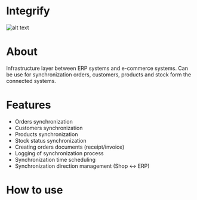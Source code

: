 # Integrify

![alt text](https://i.ibb.co/wMzykQD/banner.png)

# About
Infrastructure layer between ERP systems and e-commerce systems. Can be use for synchronization orders, customers, products and stock form the connected systems.

# Features
* Orders synchronization
* Customers synchronization
* Products synchronization 
* Stock status synchronization
* Creating orders documents (receipt/invoice)
* Logging of synchronization process
* Synchronization time scheduling
* Synchronization direction management (Shop <-> ERP) 

# How to use

